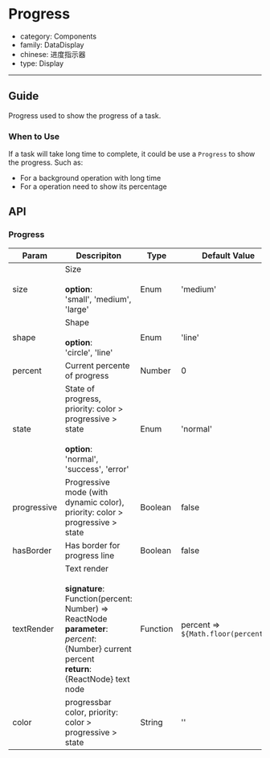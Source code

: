 # Progress

-   category: Components
-   family: DataDisplay
-   chinese: 进度指示器
-   type: Display

---

## Guide

Progress used to show the progress of a task.

### When to Use

If a task will take long time to complete, it could be use a `Progress` to show the progress. Such as:

- For a background operation with long time
- For a operation need to show its percentage

## API

### Progress

| Param | Descripiton  | Type  | Default Value |
| ----------- |---------- | -------- | ----------- |
| size        | Size <br><br>**option**:<br>'small', 'medium', 'large'                                                                                                | Enum     | 'medium'                 |
| shape       | Shape <br><br>**option**:<br>'circle', 'line'                                                                                                          | Enum     | 'line'                   |
| percent     | Current percente of progress | Number   | 0                        |
| state       | State of progress, priority: color > progressive > state <br><br>**option**:<br>'normal', 'success', 'error'   | Enum     | 'normal'                 |
| progressive | Progressive mode (with dynamic color), priority: color > progressive > state | Boolean  | false                    |
| hasBorder   | Has border for progress line  | Boolean  | false                    |
| textRender  | Text render <br><br>**signature**:<br>Function(percent: Number) => ReactNode<br>**parameter**:<br>_percent_: {Number} current percent<br>**return**:<br>{ReactNode} text node<br> | Function | percent => `${Math.floor(percent)}%` |
| color       | progressbar color, priority: color > progressive > state                                                                                                       | String   | ''                                   |
